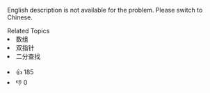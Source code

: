<p>English description is not available for the problem. Please switch to Chinese.</p>
<div><div>Related Topics</div><div><li>数组</li><li>双指针</li><li>二分查找</li></div></div><br><div><li>👍 185</li><li>👎 0</li></div>